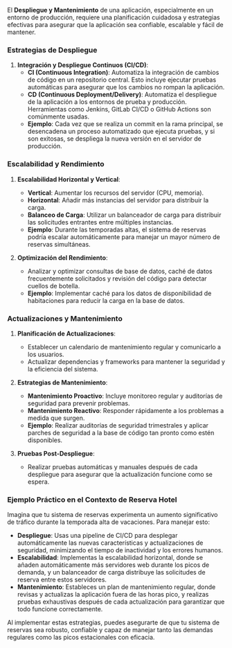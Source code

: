 El **Despliegue y Mantenimiento** de una aplicación, especialmente en un entorno de producción, requiere una planificación cuidadosa y estrategias efectivas para asegurar que la aplicación sea confiable, escalable y fácil de mantener.

### Estrategias de Despliegue

1. **Integración y Despliegue Continuos (CI/CD)**:
   * **CI (Continuous Integration)**: Automatiza la integración de cambios de código en un repositorio central. Esto incluye ejecutar pruebas automáticas para asegurar que los cambios no rompan la aplicación.
   * **CD (Continuous Deployment/Delivery)**: Automatiza el despliegue de la aplicación a los entornos de prueba y producción. Herramientas como Jenkins, GitLab CI/CD o GitHub Actions son comúnmente usadas.
   * **Ejemplo**: Cada vez que se realiza un commit en la rama principal, se desencadena un proceso automatizado que ejecuta pruebas, y si son exitosas, se despliega la nueva versión en el servidor de producción.

### Escalabilidad y Rendimiento

1. **Escalabilidad Horizontal y Vertical**:
   
   * **Vertical**: Aumentar los recursos del servidor (CPU, memoria).
   * **Horizontal**: Añadir más instancias del servidor para distribuir la carga.
   * **Balanceo de Carga**: Utilizar un balanceador de carga para distribuir las solicitudes entrantes entre múltiples instancias.
   * **Ejemplo**: Durante las temporadas altas, el sistema de reservas podría escalar automáticamente para manejar un mayor número de reservas simultáneas.
1. **Optimización del Rendimiento**:
   
   * Analizar y optimizar consultas de base de datos, caché de datos frecuentemente solicitados y revisión del código para detectar cuellos de botella.
   * **Ejemplo**: Implementar caché para los datos de disponibilidad de habitaciones para reducir la carga en la base de datos.

### Actualizaciones y Mantenimiento

1. **Planificación de Actualizaciones**:
   
   * Establecer un calendario de mantenimiento regular y comunicarlo a los usuarios.
   * Actualizar dependencias y frameworks para mantener la seguridad y la eficiencia del sistema.
1. **Estrategias de Mantenimiento**:
   
   * **Mantenimiento Proactivo**: Incluye monitoreo regular y auditorías de seguridad para prevenir problemas.
   * **Mantenimiento Reactivo**: Responder rápidamente a los problemas a medida que surgen.
   * **Ejemplo**: Realizar auditorías de seguridad trimestrales y aplicar parches de seguridad a la base de código tan pronto como estén disponibles.
1. **Pruebas Post-Despliegue**:
   
   * Realizar pruebas automáticas y manuales después de cada despliegue para asegurar que la actualización funcione como se espera.

### Ejemplo Práctico en el Contexto de Reserva Hotel

Imagina que tu sistema de reservas experimenta un aumento significativo de tráfico durante la temporada alta de vacaciones. Para manejar esto:

* **Despliegue**: Usas una pipeline de CI/CD para desplegar automáticamente las nuevas características y actualizaciones de seguridad, minimizando el tiempo de inactividad y los errores humanos.
* **Escalabilidad**: Implementas la escalabilidad horizontal, donde se añaden automáticamente más servidores web durante los picos de demanda, y un balanceador de carga distribuye las solicitudes de reserva entre estos servidores.
* **Mantenimiento**: Estableces un plan de mantenimiento regular, donde revisas y actualizas la aplicación fuera de las horas pico, y realizas pruebas exhaustivas después de cada actualización para garantizar que todo funcione correctamente.

Al implementar estas estrategias, puedes asegurarte de que tu sistema de reservas sea robusto, confiable y capaz de manejar tanto las demandas regulares como las picos estacionales con eficacia.
